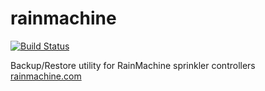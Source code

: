 rainmachine
===========

[![Build Status](https://travis-ci.org/fxstein/rainmachine.svg?branch=master)](https://travis-ci.org/fxstein/rainmachine)

Backup/Restore utility for RainMachine sprinkler controllers [rainmachine.com](http://rainmachine.com)
